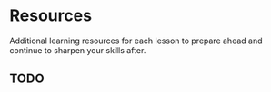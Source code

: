 # Resources

Additional learning resources for each lesson to prepare ahead and continue to sharpen your skills after.

## TODO
